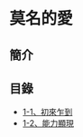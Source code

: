 # 莫名的愛

## 簡介

## 目錄

- <a href="/小說/莫名的愛/1-1、初來乍到" class="current-tab">1-1、初來乍到</a>
- <a href="/小說/莫名的愛/1-2、能力顯現" class="current-tab">1-2、能力顯現</a>